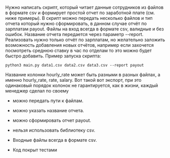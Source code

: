 Нужно написать скрипт, который читает данные сотрудников из файлов в формате csv и формирует простой отчет по заработной плате (см. ниже примеры). В скрипт можно передать несколько файлов и тип отчета который нужно сформировать, в данном случае отчёт по зарплатам payout. Файлы на вход всегда в формате csv, валидные и без ошибок. Название отчета передается через  параметр --report. Реализовать нужно только отчёт по зарплатам, но желательно заложить возможность добавления новых отчётов, например если захочется посмотреть среднюю ставку в час по отделам то это можно будет быстро добавить.
Пример запуска скрипта:
```
python3 main.py data1.csv data2.csv data3.csv --report payout
```

Название колонки hourly_rate может быть разными в разных файлах, а именно hourly_rate, rate, salary. Вот такой вот экспорт, при это одинаковый порядок колонок не гарантируется, как в жизни, каждый менеджер сделал по своему

- можно передать пути к файлам.

- можно указать название отчета.

- можно сформировать отчет payout.

- нельзя использовать библиотеку csv.

- Входные файлы всегда в формате csv.

- Код покрыт тестами

